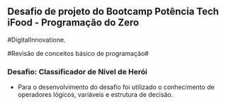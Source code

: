 
## Desafio de projeto do Bootcamp Potência Tech iFood - Programação do Zero 

#DigitalInnovatione.

#Revisão de conceitos básico de programação#

### Desafio:  Classificador de Nível de Herói


- Para o desenvolvimento do desafio foi utilizado o conhecimento de operadores lógicos, variáveis e estrutura de decisão.


